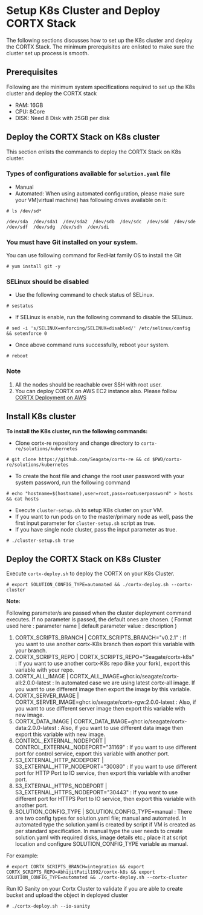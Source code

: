 # Setup K8s Cluster and Deploy CORTX Stack

The following sections discusses how to set up the K8s cluster and deploy the CORTX Stack. The minimum prerequisites are enlisted to make sure the cluster set up process is smooth.

## Prerequisites
Following are the minimum system specifications required to set up the K8s cluster and deploy the CORTX stack

   - RAM: 16GB
   - CPU: 8Core
   - DISK: Need 8 Disk with 25GB per disk

## Deploy the CORTX Stack on K8s cluster
This section enlists the commands to deploy the CORTX Stack on K8s cluster. 

### Types of configurations available for `solution.yaml` file
-  Manual 
-  Automated: When using automated configuration, please make sure your VM(virtual machine) has following drives available on it:

```
# ls /dev/sd*

/dev/sda  /dev/sda1  /dev/sda2  /dev/sdb  /dev/sdc  /dev/sdd  /dev/sde  /dev/sdf  /dev/sdg  /dev/sdh  /dev/sdi
```

### You must have Git installed on your system.
You can use following command for RedHat family OS to install the Git

```
# yum install git -y
```

### SELinux should be disabled

-  Use the following command to check status of SELinux.
```
# sestatus
```
-  If SELinux is enable, run the following command to disable the SELinux.

```
# sed -i 's/SELINUX=enforcing/SELINUX=disabled/' /etc/selinux/config && setenforce 0
```

-  Once above command runs successfully, reboot your system.

```
# reboot
```   

### Note
 1. All the nodes should be reachable over SSH with root user.
 2. You can deploy CORTX on AWS EC2 instance also. Please follow [CORTX Deployment on AWS](https://github.com/Seagate/cortx-re/blob/main/solutions/community-deploy/cloud/AWS/README.md)

## Install K8s cluster
**To install the K8s cluster, run the following commands:**

-  Clone cortx-re repository and change directory to `cortx-re/solutions/kubernetes`
```
# git clone https://github.com/Seagate/cortx-re && cd $PWD/cortx-re/solutions/kubernetes
```

-  To create the host file and change the root user password with your system password, run the following command
```
# echo "hostname=$(hostname),user=root,pass=rootuserpassword" > hosts && cat hosts
```

-  Execute `cluster-setup.sh` to setup K8s cluster on your VM.  
-  If you want to run pods on to the master/primary node as well, pass the first input parameter for `cluster-setup.sh` script as true.  
-  If you have single node cluster, pass the input parameter as true.

```
# ./cluster-setup.sh true
```

## Deploy the CORTX Stack on K8s Cluster

Execute `cortx-deploy.sh` to deploy the CORTX on your K8s Cluster.

```
# export SOLUTION_CONFIG_TYPE=automated && ./cortx-deploy.sh --cortx-cluster
```

**Note:**  

Following parameter/s are passed when the cluster deployment command executes. If no parameter is passed, the default ones are chosen.
( Format used here : parameter name | default parameter value : description )

   1. CORTX_SCRIPTS_BRANCH | CORTX_SCRIPTS_BRANCH="v0.2.1" : If you want to use another cortx-K8s branch then export this variable with your branch.
   2. CORTX_SCRIPTS_REPO | CORTX_SCRIPTS_REPO="Seagate/cortx-k8s" : If you want to use another cortx-K8s repo (like your fork), export this variable with your repo.
   3. CORTX_ALL_IMAGE | CORTX_ALL_IMAGE=ghcr.io/seagate/cortx-all:2.0.0-latest :  In automated case we are using latest cortx-all image. If you want to use different image then export the image by this variable.
   4. CORTX_SERVER_IMAGE | CORTX_SERVER_IMAGE=ghcr.io/seagate/cortx-rgw:2.0.0-latest : Also, if you want to use different server image then export this variable with new image.
   5. CORTX_DATA_IMAGE | CORTX_DATA_IMAGE=ghcr.io/seagate/cortx-data:2.0.0-latest : Also, if you want to use different data image then export this variable with new image.
   6. CONTROL_EXTERNAL_NODEPORT | CONTROL_EXTERNAL_NODEPORT="31169" : If you want to use different port for control service, export this variable with another port.
   7. S3_EXTERNAL_HTTP_NODEPORT | S3_EXTERNAL_HTTP_NODEPORT="30080" : If you want to use different port for HTTP Port to IO service, then export this variable with another port.
   8. S3_EXTERNAL_HTTPS_NODEPORT | S3_EXTERNAL_HTTPS_NODEPORT="30443" : If you want to use different port for HTTPS Port to IO service, then export this variable with another port.
   9. SOLUTION_CONFIG_TYPE | SOLUTION_CONFIG_TYPE=manual : There are two config types for solution.yaml file; manual and automated. In automated type the solution.yaml is created by script if VM is created as per standard specification. In manual type the user needs to create solution.yaml with required disks, image details etc.; place it at script location and configure SOLUTION_CONFIG_TYPE variable as manual.

For example:
```
# export CORTX_SCRIPTS_BRANCH=integration && export CORTX_SCRIPTS_REPO=AbhijitPatil1992/cortx-k8s && export SOLUTION_CONFIG_TYPE=automated && ./cortx-deploy.sh --cortx-cluster
```

Run IO Sanity on your Cortx Cluster to validate if you are able to create bucket and upload the object in deployed cluster
```
# ./cortx-deploy.sh --io-sanity
```
